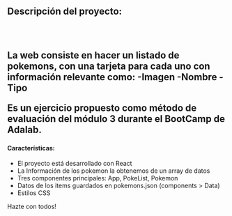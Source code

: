 <h2>Descripción del proyecto: <h2> <br>

La web consiste en hacer un listado de pokemons, con una tarjeta para cada uno con información relevante como:
-Imagen
-Nombre
-Tipo

Es un ejercicio propuesto como método de evaluación del módulo 3 durante el BootCamp de Adalab.

<h4>Características:</h4>

<ul> 
<li>El proyecto está desarrollado con React</li>
<li>La Información de los pokemon la obtenemos de un array de datos</li>
<li>Tres componentes principales: App, PokeList, Pokemon  </li>
<li>Datos de los items guardados en pokemons.json (components > Data)  </li>
<li>Estilos CSS  </li>
</ul>

Hazte con todos!
